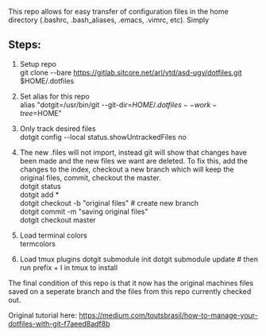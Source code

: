 This repo allows for easy transfer of configuration files in the home directory (.bashrc, .bash_aliases, .emacs, .vimrc, etc). Simply 

## Steps:

1. Setup repo  
	git clone --bare https://gitlab.sitcore.net/arl/vtd/asd-ugv/dotfiles.git $HOME/.dotfiles
  
2. Set alias for this repo  
	alias "dotgit=/usr/bin/git --git-dir=$HOME/.dotfiles --work-tree=$HOME"
  
3. Only track desired files  
   	dotgit config --local status.showUntrackedFiles no
  
4. The new .files will not import, instead git will show that changes have been made and the new files we want are deleted. To fix this, add the changes to the index, checkout a new branch which will keep the original files, commit, checkout the master.  
	dotgit status  
	dotgit add *  
	dotgit checkout -b "original files" # create new branch  
	dotgit commit -m "saving original files"  
	dotgit checkout master  
  
5. Load terminal colors  
       termcolors

6. Load tmux plugins
       dotgit submodule init
       dotgit submodule update
       # then run prefix + I in tmux to install

The final condition of this repo is that it now has the original machines files saved on a seperate branch and the files from this repo currently checked out.  


Original tutorial here: https://medium.com/toutsbrasil/how-to-manage-your-dotfiles-with-git-f7aeed8adf8b



